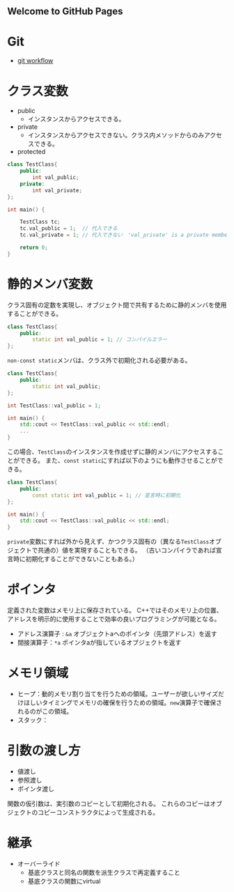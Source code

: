 ## Welcome to GitHub Pages

# Git 

- [git workflow](git.html)

# クラス変数

- public
    - インスタンスからアクセスできる。
- private
    - インスタンスからアクセスできない。クラス内メソッドからのみアクセスできる。
- protected


```cpp
class TestClass{
    public:
        int val_public;
    private:
        int val_private;
};

int main() {

    TestClass tc;
    tc.val_public = 1;  // 代入できる
    tc.val_private = 1; // 代入できない　'val_private' is a private member of 'TestClass'　

    return 0;
}
```


# 静的メンバ変数

クラス固有の定数を実現し、オブジェクト間で共有するために静的メンバを使用することができる。

```cpp
class TestClass{
    public:
        static int val_public = 1; // コンパイルエラー
};
```

`non-const static`メンバは、クラス外で初期化される必要がある。

```cpp
class TestClass{
    public:
        static int val_public;
};

int TestClass::val_public = 1;

int main() {
    std::cout << TestClass::val_public << std::endl;
    ...
}
```

この場合、`TestClass`のインスタンスを作成せずに静的メンバにアクセスすることができる。
また、`const static`にすれば以下のようにも動作させることができる。

```cpp
class TestClass{
    public:
        const static int val_public = 1; // 宣言時に初期化
};

int main() {
    std::cout << TestClass::val_public << std::endl;
}
```

`private`変数にすれば外から見えず、かつクラス固有の（異なる`TestClass`オブジェクトで共通の）値を実現することもできる。
（古いコンパイラであれば宣言時に初期化することができないこともある。）


# ポインタ

定義された変数はメモリ上に保存されている。
C++ではそのメモリ上の位置、アドレスを明示的に使用することで効率の良いプログラミングが可能となる。

- アドレス演算子 : `&a` オブジェクトaへのポインタ（先頭アドレス）を返す
- 間接演算子：`*a` ポインタaが指しているオブジェクトを返す

# メモリ領域

- ヒープ：動的メモリ割り当てを行うための領域。ユーザーが欲しいサイズだけほしいタイミングでメモリの確保を行うための領域。`new`演算子で確保されるのがこの領域。
- スタック：



# 引数の渡し方

- 値渡し
- 参照渡し
- ポインタ渡し

関数の仮引数は、実引数のコピーとして初期化される。
これらのコピーはオブジェクトのコピーコンストラクタによって生成される。

# 継承

- オーバーライド
    - 基底クラスと同名の関数を派生クラスで再定義すること
    - 基底クラスの関数にvirtual
